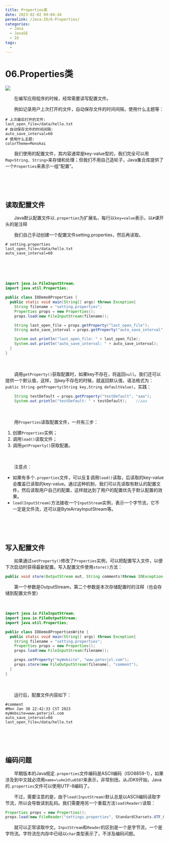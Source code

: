 ```yaml
---
title: Properties类
date: 2023-02-02 09:04:34
permalink: /Java-IO/6-Properties/
categories:
  - Java
  - JavaSE
  - IO
tags:
  - 
---
```



# 06.Properties类

![](https://image.peterjxl.com/blog/185.jpg)


　　在编写应用程序的时候，经常需要读写配置文件。
<!-- more -->

　　例如记录用户上次打开的文件，自动保存文件的时间间隔，使用什么主题等：

```properties
# 上次最后打开的文件:
last_open_file=/data/hello.txt
# 自动保存文件的时间间隔:
auto_save_interval=60
# 使用什么主题:
colorTheme=Monokai
```

　　我们使用的配置文件，其内容通常是key-value型的，我们完全可以用`Map<String, String>`来存储和处理；但我们不用自己造轮子，Java集合库提供了一个`Properties`来表示一组“配置”。

　　‍

　　‍

## 读取配置文件

　　Java默认配置文件以`.properties`为扩展名，每行以`key=value`表示，以`#`课开头的是注释

　　我们自己手动创建一个配置文件setting.properties，然后再读取。

```properties
# setting.properties
last_open_file=/data/hello.txt
auto_save_interval=60
```

　　‍

　　‍

```java
import java.io.FileInputStream;
import java.util.Properties;

public class IODemo8Properties {
  public static void main(String[] args) throws Exception{
    String filename = "setting.properties";
    Properties props = new Properties();
    props.load(new FileInputStream(filename));

    String last_open_file = props.getProperty("last_open_file");
    String auto_save_interval = props.getProperty("auto_save_interval");

    System.out.println("last_open_file: " + last_open_file);
    System.out.println("auto_save_interval: " + auto_save_interval);
  }
}
```

　　‍

　　调用`getProperty()`获取配置时，如果key不存在，将返回`null`。我们还可以提供一个默认值，这样，当key不存在的时候，就返回默认值，语法格式为：`public String getProperty(String key,String defaultValue)`，实践：

```java
    String testDefault = props.getProperty("testDefault", "aaa");
    System.out.println("testDefault: " + testDefault);    //aaa
```

　　‍

　　用`Properties`读取配置文件，一共有三步：

1. 创建`Properties`实例；
2. 调用`load()`读取文件；
3. 调用`getProperty()`获取配置。

　　‍

　　注意点：

* 如果有多个`.properties`文件，可以反复调用`load()`读取，后读取的key-value会覆盖已读取的key-value。通过这种机制，我们可以先读取有默认的配置文件，然后读取用户自己的配置，这样就达到了用户的配置优先于默认配置的效果。
* `load(InputStream)`方法接收一个`InputStream`实例，表示一个字节流，它不一定是文件流，还可以是ByteArrayInputStream等。

　　‍

　　‍

## 写入配置文件

　　如果通过`setProperty()`修改了`Properties`实例，可以把配置写入文件，以便下次启动时获得最新配置。写入配置文件使用`store()`方法：

```java
public void store(OutputStream out, String comments)throws IOException
```

　　第一个参数是OutputStream，第二个参数是本次存储配置时的注释（也会存储到配置文件里）

　　‍

```java
import java.io.FileInputStream;
import java.io.FileOutputStream;
import java.util.Properties;

public class IODemo8PropertiesWrite {
  public static void main(String[] args) throws Exception{
    String filename = "setting.properties";
    Properties props = new Properties();
    props.load(new FileInputStream(filename));

    props.setProperty("myWebsite", "www.peterjxl.com");
    props.store(new FileOutputStream(filename), "comment");
  }
}

```

　　‍

　　运行后，配置文件内容如下：

```properties
#comment
#Mon Jan 30 22:42:33 CST 2023
myWebsite=www.peterjxl.com
auto_save_interval=60
last_open_file=/data/hello.txt
```

　　‍

　　‍

## 编码问题

　　早期版本的Java规定`.properties`文件编码是ASCII编码（ISO8859-1），如果涉及到中文就必须用`name=\u4e2d\u6587`来表示，非常别扭。从JDK9开始，Java的`.properties`文件可以使用UTF-8编码了。

　　不过，需要注意的是，由于`load(InputStream)`默认总是以ASCII编码读取字节流，所以会导致读到乱码。我们需要用另一个重载方法`load(Reader)`读取：

```java
Properties props = new Properties();
props.load(new FileReader("settings.properties", StandardCharsets.UTF_8));
```

　　就可以正常读取中文。`InputStream`和`Reader`的区别是一个是字节流，一个是字符流。字符流在内存中已经以`char`类型表示了，不涉及编码问题。

　　‍
